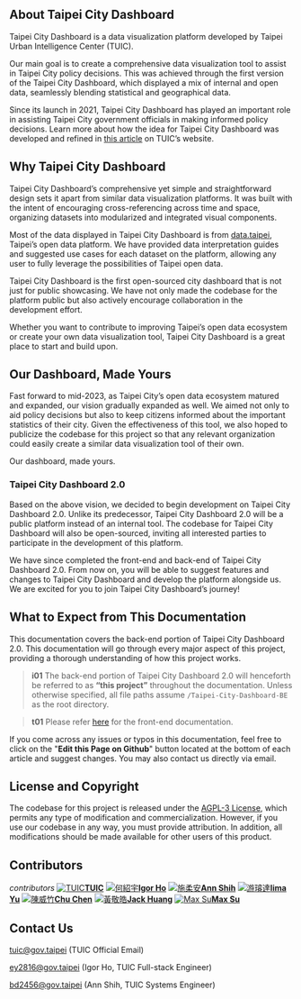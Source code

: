 ## About Taipei City Dashboard

Taipei City Dashboard is a data visualization platform developed by Taipei Urban Intelligence Center (TUIC).

Our main goal is to create a comprehensive data visualization tool to assist in Taipei City policy decisions. This was achieved through the first version of the Taipei City Dashboard, which displayed a mix of internal and open data, seamlessly blending statistical and geographical data.

Since its launch in 2021, Taipei City Dashboard has played an important role in assisting Taipei City government officials in making informed policy decisions. Learn more about how the idea for Taipei City Dashboard was developed and refined in [this article](https://tuic.gov.taipei/en/works/dashboard) on TUIC’s website.

## Why Taipei City Dashboard

Taipei City Dashboard’s comprehensive yet simple and straightforward design sets it apart from similar data visualization platforms. It was built with the intent of encouraging cross-referencing across time and space, organizing datasets into modularized and integrated visual components.

Most of the data displayed in Taipei City Dashboard is from [data.taipei](https://data.taipei/), Taipei’s open data platform. We have provided data interpretation guides and suggested use cases for each dataset on the platform, allowing any user to fully leverage the possibilities of Taipei open data.

Taipei City Dashboard is the first open-sourced city dashboard that is not just for public showcasing. We have not only made the codebase for the platform public but also actively encourage collaboration in the development effort.

Whether you want to contribute to improving Taipei’s open data ecosystem or create your own data visualization tool, Taipei City Dashboard is a great place to start and build upon.

## Our Dashboard, Made Yours

Fast forward to mid-2023, as Taipei City’s open data ecosystem matured and expanded, our vision gradually expanded as well. We aimed not only to aid policy decisions but also to keep citizens informed about the important statistics of their city. Given the effectiveness of this tool, we also hoped to publicize the codebase for this project so that any relevant organization could easily create a similar data visualization tool of their own.

Our dashboard, made yours.

### Taipei City Dashboard 2.0

Based on the above vision, we decided to begin development on Taipei City Dashboard 2.0. Unlike its predecessor, Taipei City Dashboard 2.0 will be a public platform instead of an internal tool. The codebase for Taipei City Dashboard will also be open-sourced, inviting all interested parties to participate in the development of this platform.

We have since completed the front-end and back-end of Taipei City Dashboard 2.0. From now on, you will be able to suggest features and changes to Taipei City Dashboard and develop the platform alongside us. We are excited for you to join Taipei City Dashboard’s journey!

## What to Expect from This Documentation

This documentation covers the back-end portion of Taipei City Dashboard 2.0. This documentation will go through every major aspect of this project, providing a thorough understanding of how this project works.

> **i01**
> The back-end portion of Taipei City Dashboard 2.0 will henceforth be referred to as **“this project”** throughout the documentation. Unless otherwise specified, all file paths assume `/Taipei-City-Dashboard-BE` as the root directory.

> **t01**
> Please refer [here](/front-end) for the front-end documentation.

If you come across any issues or typos in this documentation, feel free to click on the "**Edit this Page on Github**" button located at the bottom of each article and suggest changes. You may also contact us directly via email.

## License and Copyright

The codebase for this project is released under the [AGPL-3 License](https://github.com/tpe-doit/Taipei-City-Dashboard/blob/main/LICENSE), which permits any type of modification and commercialization. However, if you use our codebase in any way, you must provide attribution. In addition, all modifications should be made available for other users of this product.

## Contributors

_contributors_
[![TUIC](/images/contributors/tuic.png)**TUIC**](https://tuic.gov.taipei)
[![何紹宇](/images/contributors/何紹宇.png)**Igor Ho**](https://github.com/igorho2000)
[![施柔安](/images/contributors/施柔安.png)**Ann Shih**](https://github.com/ann125697)
[![游璿達](/images/contributors/游璿達.png)**Iima Yu**](https://github.com/iimahao)
[![陳威竹](/images/contributors/陳威竹.png)**Chu Chen**](https://github.com/Chu-c-git)
[![黃敬皓](/images/contributors/黃敬皓.png)**Jack Huang**](https://github.com/JHH11)
[![Max Su](https://avatars.githubusercontent.com/u/24913710?v=4)**Max Su**](https://github.com/hsuanchi)

## Contact Us

tuic@gov.taipei (TUIC Official Email)

ey2816@gov.taipei (Igor Ho, TUIC Full-stack Engineer)

bd2456@gov.taipei (Ann Shih, TUIC Systems Engineer)
